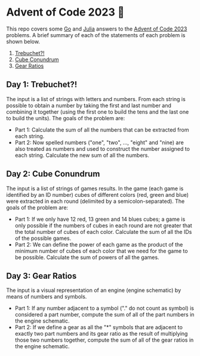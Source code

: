 # Advent of Code 2023 :santa:

This repo covers some [Go](https://go.dev/) and [Julia](https://julialang.org/) answers to the [Advent of Code 2023](https://adventofcode.com/) problems. A brief summary of each of the statements of each problem is shown below.

1. [Trebuchet?!](#day-1-trebuchet)
2. [Cube Conundrum](#day-2-cube-conundrum)
3. [Gear Ratios](#day-3-gear-ratios)

## Day 1: Trebuchet?!

The input is a list of strings with letters and numbers. From each string is possible to obtain a number by taking the first and last number and combining it together (using the first one to build the tens and the last one to build the units). The goals of the problem are:
- Part 1: Calculate the sum of all the numbers that can be extracted from each string.
- Part 2: Now spelled numbers ("one", "two", ..., "eight" and "nine) are also treated as numbers and used to construct the number assigned to each string. Calculate the new sum of all the numbers.

## Day 2: Cube Conundrum

The input is a list of strings of games results. In the game (each game is identified by an ID number) cubes of different colors (red, green and blue) were extracted in each round (delimited by a semicolon-separated). The goals of the problem are:
- Part 1: If we only have 12 red, 13 green and 14 blues cubes; a game is only possible if the numbers of cubes in each round are not greater that the total number of cubes of each color. Calculate the sum of all the IDs of the possible games. 
- Part 2: We can define the power of each game as the product of the minimum number of cubes of each color that we need for the game to be possible. Calculate the sum of powers of all the games.

## Day 3: Gear Ratios

The input is a visual representation of an engine (engine schematic) by means of numbers and symbols.
- Part 1: If any number adjacent to a symbol ("." do not count as symbol) is considered a part number, compute the sum of all of the part numbers in the engine schematic.
- Part 2: If we define a gear as all the "*" symbols that are adjacent to exactly two part numbers and its gear ratio as the result of multiplying those two numbers together, compute the sum of all of the gear ratios in the engine schematic.
